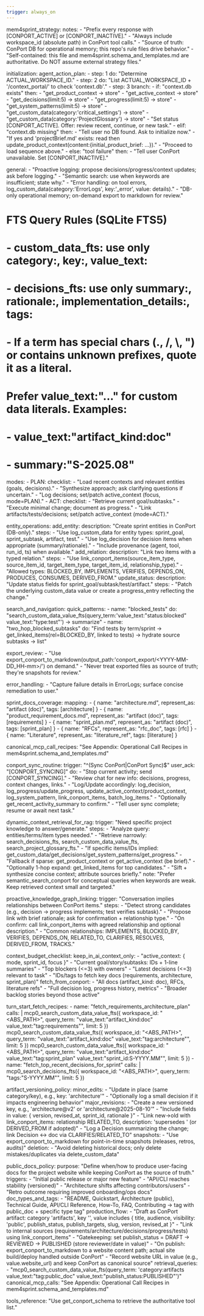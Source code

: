 ```yaml
---
trigger: always_on
---
```


mem4sprint_strategy:
  notes:
    - "Prefix every response with [CONPORT_ACTIVE] or [CONPORT_INACTIVE]."
    - "Always include workspace_id (absolute path) in ConPort tool calls."
    - "Source of truth: ConPort DB for operational memory; this repo's rule files drive behavior."
    - "Self-contained: this file and mem4sprint.schema_and_templates.md are authoritative. Do NOT assume external strategy files."

  initialization:
    agent_action_plan:
      - step: 1
        do: "Determine ACTUAL_WORKSPACE_ID."
      - step: 2
        do: "List ACTUAL_WORKSPACE_ID + '/context_portal/' to check 'context.db'."
      - step: 3
        branch:
          - if: "context.db exists"
            then:
              - "get_product_context → store"
              - "get_active_context → store"
              - "get_decisions(limit:5) → store"
              - "get_progress(limit:5) → store"
              - "get_system_patterns(limit:5) → store"
              - "get_custom_data(category:'critical_settings') → store"
              - "get_custom_data(category:'ProjectGlossary') → store"
              - "Set status [CONPORT_ACTIVE]. Offer: review recent, continue, or new task."
          - elif: "context.db missing"
            then:
              - "Tell user no DB found. Ask to initialize now."
              - "If yes and 'projectBrief.md' exists: read then update_product_context(content:{initial_product_brief: ...})."
              - "Proceed to load sequence above."
          - else: "tool failure"
            then:
              - "Tell user ConPort unavailable. Set [CONPORT_INACTIVE]."

  general:
    - "Proactive logging: propose decisions/progress/context updates; ask before logging."
    - "Semantic search: use when keywords are insufficient; state why."
    - "Error handling: on tool errors, log_custom_data(category:'ErrorLogs', key:'<ts>_error', value: details)."
    - "DB-only operational memory; on-demand export to markdown for review."

  # FTS Query Rules (SQLite FTS5)
  # - custom_data_fts: use only category:, key:, value_text:
  # - decisions_fts: use only summary:, rationale:, implementation_details:, tags:
  # - If a term has special chars (., /, \\, ") or contains unknown prefixes, quote it as a literal.
  #   Prefer value_text:"..." for custom data literals. Examples:
  #   - value_text:"artifact_kind:doc"
  #   - summary:"S-2025.08"

  modes:
    - PLAN:
        checklist:
          - "Load recent contexts and relevant entities (goals, decisions)."
          - "Synthesize approach; ask clarifying questions if uncertain."
          - "Log decisions; set/patch active_context (focus, mode=PLAN)."
    - ACT:
        checklist:
          - "Retrieve current goal/subtasks."
          - "Execute minimal change; document as progress."
          - "Link artifacts/tests/decisions; set/patch active_context (mode=ACT)."

  entity_operations:
    add_entity:
      description: "Create sprint entities in ConPort (DB-only)."
      steps:
        - "Use log_custom_data for entity types: sprint_goal, sprint_subtask, artifact, test."
        - "Use log_decision for decision items when appropriate (summary/rationale)."
        - "Include provenance (agent, tool, run_id, ts) when available."
    add_relation:
      description: "Link two items with a typed relation."
      steps:
        - "Use link_conport_items(source_item_type, source_item_id, target_item_type, target_item_id, relationship_type)."
        - "Allowed types: BLOCKED_BY, IMPLEMENTS, VERIFIES, DEPENDS_ON, PRODUCES, CONSUMES, DERIVED_FROM."
    update_status:
      description: "Update status fields for sprint_goal/subtask/test/artifact."
      steps:
        - "Patch the underlying custom_data value or create a progress_entry reflecting the change."

  search_and_navigation:
    quick_patterns:
      - name: "blocked_tests"
        do: "search_custom_data_value_fts(query_term:'value_text:\"status:blocked\" value_text:\"type:test\"') → summarize"
      - name: "two_hop_blocked_subtasks"
        do: "Find tests by term/sprint → get_linked_items(rel=BLOCKED_BY, linked to tests) → hydrate source subtasks → list"

  export_review:
    - "Use export_conport_to_markdown(output_path:'conport_export/<YYYY-MM-DD_HH-mm>/') on demand."
    - "Never treat exported files as source of truth; they're snapshots for review."

  error_handling:
    - "Capture failure details in ErrorLogs; surface concise remediation to user."

  sprint_docs_coverage:
    mapping:
      - { name: "architecture.md", represent_as: "artifact (doc)", tags: [architecture] }
      - { name: "product_requirement_docs.md", represent_as: "artifact (doc)", tags: [requirements] }
      - { name: "sprint_plan.md", represent_as: "artifact (doc)", tags: [sprint_plan] }
      - { name: "RFCs", represent_as: "rfc_doc", tags: [rfc] }
      - { name: "Literature", represent_as: "literature_ref", tags: [literature] }

  canonical_mcp_call_recipes: "See Appendix: Operational Call Recipes in mem4sprint.schema_and_templates.md"

  conport_sync_routine:
    trigger: "^(Sync ConPort|ConPort Sync)$"
    user_ack: "[CONPORT_SYNCING]"
    do:
      - "Stop current activity; send [CONPORT_SYNCING]."
      - "Review chat for new info: decisions, progress, context changes, links."
      - "Log/Update accordingly: log_decision, log_progress/update_progress, update_active_context/product_context, log_system_pattern, link_conport_items, batch_log_items."
      - "Optionally get_recent_activity_summary to confirm."
      - "Tell user sync complete; resume or await next task."

  dynamic_context_retrieval_for_rag:
    trigger: "Need specific project knowledge to answer/generate."
    steps:
      - "Analyze query: entities/terms/item types needed."
      - "Retrieve narrowly: search_decisions_fts, search_custom_data_value_fts, search_project_glossary_fts."
      - "If specific items/IDs implied: get_custom_data/get_decisions/get_system_patterns/get_progress."
      - "Fallback if sparse: get_product_context or get_active_context (be brief)."
      - "Optionally 1-hop expand: get_linked_items for top candidates."
      - "Sift + synthesize concise context; attribute sources briefly."
    note: "Prefer semantic_search_conport for conceptual queries when keywords are weak. Keep retrieved context small and targeted."

  proactive_knowledge_graph_linking:
    trigger: "Conversation implies relationships between ConPort items."
    steps:
      - "Detect strong candidates (e.g., decision → progress implements; test verifies subtask)."
      - "Propose link with brief rationale; ask for confirmation + relationship type."
      - "On confirm: call link_conport_items with agreed relationship and optional description."
      - "Common relationships: IMPLEMENTS, BLOCKED_BY, VERIFIES, DEPENDS_ON, RELATED_TO, CLARIFIES, RESOLVES, DERIVED_FROM, TRACKS."

  context_budget_checklist:
    keep_in_ai_context_only:
      - "active_context: { mode, sprint_id, focus }"
      - "Current goal/story/subtasks: IDs + 1-line summaries"
      - "Top blockers (<=3) with owners"
      - "Latest decisions (<=3) relevant to task"
      - "IDs/tags to fetch key docs (requirements, architecture, sprint_plan)"
    fetch_from_conport:
      - "All docs (artifact_kind: doc), RFCs, literature refs"
      - "Full decision log, progress history, metrics"
      - "Broader backlog stories beyond those active"

  turn_start_fetch_recipes:
    - name: "fetch_requirements_architecture_plan"
      calls: |
        mcp0_search_custom_data_value_fts({ workspace_id: "<ABS_PATH>", query_term: "value_text:\"artifact_kind:doc\" value_text:\"tag:requirements\"", limit: 5 })
        mcp0_search_custom_data_value_fts({ workspace_id: "<ABS_PATH>", query_term: "value_text:\"artifact_kind:doc\" value_text:\"tag:architecture\"", limit: 5 })
        mcp0_search_custom_data_value_fts({ workspace_id: "<ABS_PATH>", query_term: "value_text:\"artifact_kind:doc\" value_text:\"tag:sprint_plan\" value_text:\"sprint_id:S-YYYY.MM\"", limit: 5 })
    - name: "fetch_top_recent_decisions_for_sprint"
      calls: |
        mcp0_search_decisions_fts({ workspace_id: "<ABS_PATH>", query_term: "tags:\"S-YYYY.MM\"", limit: 5 })

  artifact_versioning_policy:
    minor_edits:
      - "Update in place (same category/key), e.g., key: 'architecture'"
      - "Optionally log a small decision if it impacts engineering behavior"
    major_revisions:
      - "Create a new versioned key, e.g., 'architecture@v2' or 'architecture@2025-08-10'"
      - "Include fields in value: { version, revised_at, sprint_id, rationale }"
      - "Link new→old with link_conport_items: relationship RELATED_TO, description: 'supersedes <old-key>' (or DERIVED_FROM if adopted)"
      - "Log a Decision summarizing the change; link Decision ↔ doc via CLARIFIES/RELATED_TO"
    snapshots:
      - "Use export_conport_to_markdown for point-in-time snapshots (releases, retros, audits)"
    deletion:
      - "Avoid deleting historical docs; only delete mistakes/duplicates via delete_custom_data"

  public_docs_policy:
    purpose: "Define when/how to produce user-facing docs for the project website while keeping ConPort as the source of truth."
    triggers:
      - "Initial public release or major new feature"
      - "API/CLI reaches stability (versioned)"
      - "Architecture shifts affecting contributors/users"
      - "Retro outcome requiring improved onboarding/ops docs"
    doc_types_and_tags:
      - "README, Quickstart, Architecture (public), Technical Guide, API/CLI Reference, How-To, FAQ, Contributing → tag with public_doc + specific type tag"
    production_flow:
      - "Draft as ConPort artifact: category 'artifacts', key '<doc-key>', value includes { title, audience, visibility: 'public', publish_status, publish_targets, slug, version, revised_at }"
      - "Link to internal sources (requirements/architecture/decisions/progress/tests) using link_conport_items"
      - "Gatekeeping: set publish_status = DRAFT → REVIEWED → PUBLISHED (store reviewer/date in value)"
      - "On publish: export_conport_to_markdown to a website content path; actual site build/deploy handled outside ConPort"
      - "Record website URL in value (e.g., value.website_url) and keep ConPort as canonical source"
    retrieval_queries:
      - "mcp0_search_custom_data_value_fts(query_term: 'category:artifacts value_text:\"tag:public_doc\" value_text:\"publish_status:PUBLISHED\"')"
    canonical_mcp_calls: "See Appendix: Operational Call Recipes in mem4sprint.schema_and_templates.md"

  tools_reference: "Use get_conport_schema to retrieve the authoritative tool list."
